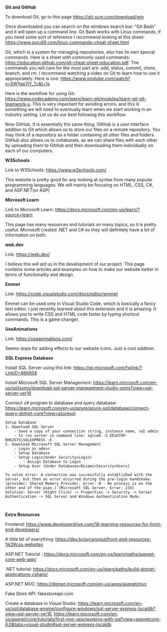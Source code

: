 **Git and GitHub**

To download Git, go to this page https://git-scm.com/download/win

Once downloaded you can search on the windows search bar: "Git Bash" and it will open up a command line. Git Bash works with Linux commands, if you need some sort of reference I recommend looking at this sheet: https://www.guru99.com/linux-commands-cheat-sheet.html

Git, which is a system for managing repositories, also has its own special commands. Here is a sheet with commonly used commands: https://education.github.com/git-cheat-sheet-education.pdf. The commands you will care for the most part are: add, status, commit, clone, branch, and rm. I recommend watching a video on Git to learn how to use it appropriately. Here is one: https://www.youtube.com/watch?v=SWYqp7iY_Tc&t=1s

Here is the workflow for using Git: https://www.codecademy.com/learn/learn-git/modules/learn-git-git-teamwork-u. This is very important for avoiding errors, and this is something we will need to eventually learn when we start working in an industry setting. Let us do our best following this workflow. 

Now GitHub. It is essentially the same thing. GitHub is a user interface addition to Git which allows us to store our files on a remote repository. You may think of a repository as a folder containing all other files and folders. GitHub also allows us to collaborate, as we can share files with each other by uploading them to GitHub and then downloading them individually on each of our computers. 

**W3Schools**

Link to W3Schools: https://www.w3schools.com/

This website is pretty good for any looking at syntax from many popular programming languages. We will mainly be focusing on HTML, CSS, C#, and ASP.NET(or ASP)

**Microsoft Learn**

Link to Microsoft Learn: https://docs.microsoft.com/en-us/learn/?source=learn

This page has many resources and tutorials on many topics, so it is pretty useful. Microsoft created .NET and C# so they will definitely have a lot of information on both. 

**web.dev**

Link: https://web.dev/

I believe this will aid us in the development of our project. This page contains some articles and examples on how to make our website better in terms of functionality and design. 

**Emmet**

Link: https://code.visualstudio.com/docs/editor/emmet

Emmet can be used only in Visual Studio Code, which is basically a fancy text editor. I just recently learned about this extension and it is amazing. It allows you to write CSS and HTML code faster by typing shortcut commands. This is a game changer. 

**UseAnimations**

Link: https://useanimations.com/

Seems dope for adding effects to our website icons. Just a cool addition. 

**SQL Express Database**

Install SQL Server using this link: https://go.microsoft.com/fwlink/?LinkID=866658

Install Microsoft SQL Server Management: https://learn.microsoft.com/en-us/sql/ssms/download-sql-server-management-studio-ssms?view=sql-server-ver16

Connect c# program to database and query database: https://learn.microsoft.com/en-us/azure/azure-sql/database/connect-query-dotnet-core?view=azuresql

```
Setup Database 
1. Download SQL Server
	- Save a copy of your connection string, instance name, sql admin
	- to run server in command line: sqlcmd -S DESKTOP-BH62ETS\SQLEXPRESS -E
2. Download Microsoft SQL Server Management
	- Login as admin 
	- Setup Database
	- Setup Login(Under Security>Login)
		- Assign Database to Login
	- Setup User (Under Databases>Nizami>Security>Users)

To solve error: A connection was successfully established with the server, but then an error occurred during the pre-login handshake. (provider: Shared Memory Provider, error: 0 - No process is on the other end of the pipe.) (Microsoft SQL Server, Error: 233)
Solution: Server (Right Click) -> Properties -> Security -> Server Authentication -> SQL Server and Windows Authentication Mode.
				
				
```

**Extra Resources**

Frontend: https://www.developerdrive.com/18-learning-resources-for-front-end-developers/

A little bit of everything: https://dev.to/aycanogut/front-end-resources-1jk2#css-websites

ASP.NET Tutorial : https://docs.microsoft.com/en-us/learn/paths/aspnet-core-web-app/

.NET tutorial: https://docs.microsoft.com/en-us/learn/paths/build-dotnet-applications-csharp/

ASP.NET MVC: https://dotnet.microsoft.com/en-us/apps/aspnet/mvc

Fake Store API: fakestoreapi.com

Create a database in Visual Studio: https://learn.microsoft.com/en-us/sql/database-engine/configure-windows/sql-server-express-localdb?view=sql-server-ver16,
https://learn.microsoft.com/en-us/aspnet/core/tutorials/first-mvc-app/working-with-sql?view=aspnetcore-6.0&tabs=visual-studio#sql-server-express-localdb

